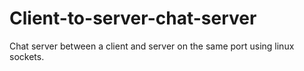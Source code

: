 # Client-to-server-chat-server
Chat server between a client and server on the same port using linux sockets.
